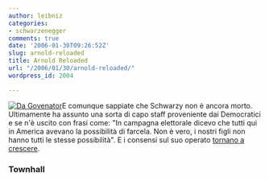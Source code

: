 ```yaml
---
author: leibniz
categories:
- schwarzenegger
comments: true
date: '2006-01-30T09:26:52Z'
slug: arnold-reloaded
title: Arnold Reloaded
url: "/2006/01/30/arnold-reloaded/"
wordpress_id: 2004

---
```

[![Da Govenator](https://static.flickr.com/39/89916478_c653453fd0_t.jpg)](https://www.flickr.com/photos/leibniz/89916478/)E comunque sappiate che Schwarzy non è ancora morto. Ultimamente ha assunto una sorta di capo staff proveniente dai Democratici e se n'è uscito con frasi come: "In campagna elettorale dicevo che tutti qui in America avevano la possibilità di farcela. Non è vero, i nostri figli non hanno tutti le stesse possibilità". E i consensi sul suo operato [tornano a crescere](https://www.townhall.com/news/ap/online/headlines/D8FCA7P88.html).


### Townhall
